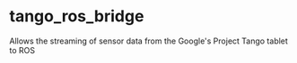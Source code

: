 # tango_ros_bridge
Allows the streaming of sensor data from the Google's Project Tango tablet to ROS
